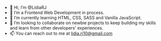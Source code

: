 - 👋 Hi, I’m @LidiaRJ
- 👀 I’m a Frontend Web Development in process.
- 🌱 I’m currently learning HTML, CSS, SASS and Vanilla JavaScript.
- 💞️ I’m looking to collaborate on newbie projects to keep building my skills and learn from other developers' experiences.
- 📫 You can reach out to me at lidia.rj10@gmail.com
